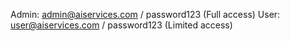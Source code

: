 Admin: admin@aiservices.com / password123 (Full access)
User: user@aiservices.com / password123 (Limited access)